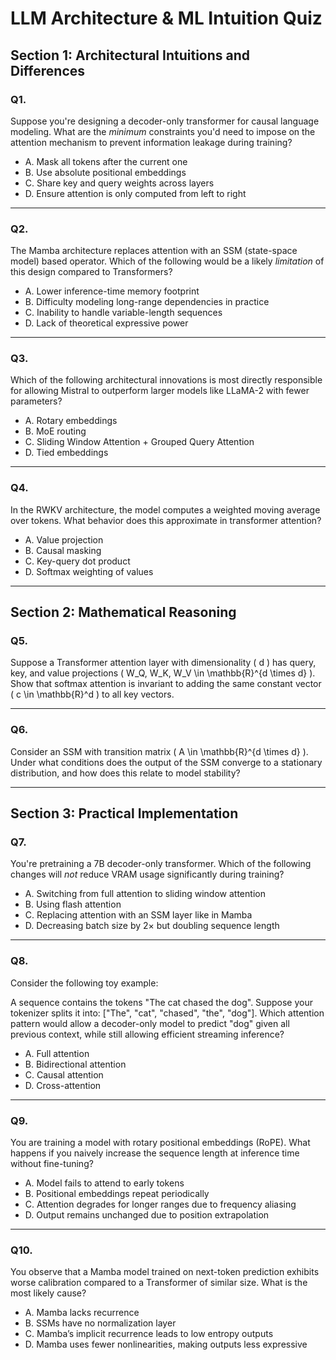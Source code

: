 # LLM Architecture & ML Intuition Quiz 

## Section 1: Architectural Intuitions and Differences

### Q1.
Suppose you're designing a decoder-only transformer for causal language modeling. What are the *minimum* constraints you'd need to impose on the attention mechanism to prevent information leakage during training?

- A. Mask all tokens after the current one  
- B. Use absolute positional embeddings  
- C. Share key and query weights across layers  
- D. Ensure attention is only computed from left to right  

---

### Q2.
The Mamba architecture replaces attention with an SSM (state-space model) based operator. Which of the following would be a likely *limitation* of this design compared to Transformers?

- A. Lower inference-time memory footprint  
- B. Difficulty modeling long-range dependencies in practice  
- C. Inability to handle variable-length sequences  
- D. Lack of theoretical expressive power  

---

### Q3.
Which of the following architectural innovations is most directly responsible for allowing Mistral to outperform larger models like LLaMA-2 with fewer parameters?

- A. Rotary embeddings  
- B. MoE routing  
- C. Sliding Window Attention + Grouped Query Attention  
- D. Tied embeddings  

---

### Q4.
In the RWKV architecture, the model computes a weighted moving average over tokens. What behavior does this approximate in transformer attention?

- A. Value projection  
- B. Causal masking  
- C. Key-query dot product  
- D. Softmax weighting of values  

---

## Section 2: Mathematical Reasoning

### Q5.
Suppose a Transformer attention layer with dimensionality \( d \) has query, key, and value projections \( W_Q, W_K, W_V \in \mathbb{R}^{d \times d} \). Show that softmax attention is invariant to adding the same constant vector \( c \in \mathbb{R}^d \) to all key vectors.

---

### Q6.
Consider an SSM with transition matrix \( A \in \mathbb{R}^{d \times d} \). Under what conditions does the output of the SSM converge to a stationary distribution, and how does this relate to model stability?

---

## Section 3: Practical Implementation

### Q7.
You're pretraining a 7B decoder-only transformer. Which of the following changes will *not* reduce VRAM usage significantly during training?

- A. Switching from full attention to sliding window attention  
- B. Using flash attention  
- C. Replacing attention with an SSM layer like in Mamba  
- D. Decreasing batch size by 2× but doubling sequence length  

---

### Q8.
Consider the following toy example:

A sequence contains the tokens "The cat chased the dog". Suppose your tokenizer splits it into: ["The", "cat", "chased", "the", "dog"]. Which attention pattern would allow a decoder-only model to predict "dog" given all previous context, while still allowing efficient streaming inference?

- A. Full attention  
- B. Bidirectional attention  
- C. Causal attention  
- D. Cross-attention  

---

### Q9.
You are training a model with rotary positional embeddings (RoPE). What happens if you naively increase the sequence length at inference time without fine-tuning?

- A. Model fails to attend to early tokens  
- B. Positional embeddings repeat periodically  
- C. Attention degrades for longer ranges due to frequency aliasing  
- D. Output remains unchanged due to position extrapolation  

---

### Q10.
You observe that a Mamba model trained on next-token prediction exhibits worse calibration compared to a Transformer of similar size. What is the most likely cause?

- A. Mamba lacks recurrence  
- B. SSMs have no normalization layer  
- C. Mamba’s implicit recurrence leads to low entropy outputs  
- D. Mamba uses fewer nonlinearities, making outputs less expressive  
